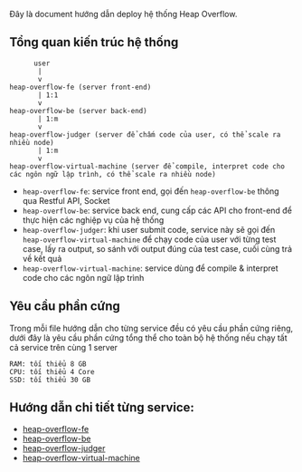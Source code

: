 Đây là document hướng dẫn deploy hệ thống Heap Overflow.

## Tổng quan kiến trúc hệ thống

```
      user
       |
       v
heap-overflow-fe (server front-end)
       | 1:1
       v
heap-overflow-be (server back-end)
       | 1:m
       v
heap-overflow-judger (server để chấm code của user, có thể scale ra nhiều node)
       | 1:m
       v
heap-overflow-virtual-machine (server để compile, interpret code cho các ngôn ngữ lập trình, có thể scale ra nhiều node)
```

- `heap-overflow-fe`: service front end, gọi đến `heap-overflow-be` thông qua Restful API, Socket
- `heap-overflow-be`: service back end, cung cấp các API cho front-end để thực hiện các nghiệp vụ của hệ thống
- `heap-overflow-judger`: khi user submit code, service này sẽ gọi đến `heap-overflow-virtual-machine` để chạy code của user với từng test case, lấy ra output, so sánh với output đúng của test case, cuối cùng trả về kết quả
- `heap-overflow-virtual-machine`: service dùng để compile & interpret code cho các ngôn ngữ lập trình


## Yêu cầu phần cứng

Trong mỗi file hướng dẫn cho từng service đều có yêu cầu phần cứng riêng, dưới đây là yêu cầu phần cứng tổng thể cho toàn bộ hệ thống nếu chạy tất cả service trên cùng 1 server

```
RAM: tối thiểu 8 GB
CPU: tối thiểu 4 Core
SSD: tối thiểu 30 GB
```

## Hướng dẫn chi tiết từng service:
- [heap-overflow-fe](fe.md)
- [heap-overflow-be](be.md)
- [heap-overflow-judger](judger.md)
- [heap-overflow-virtual-machine](virtual-machine.md)

